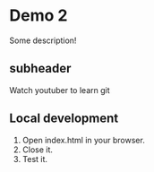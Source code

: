 # Demo 2

Some description!

## subheader

Watch youtuber to learn git

## Local development

1. Open index.html in your browser.
2. Close it.
3. Test it.